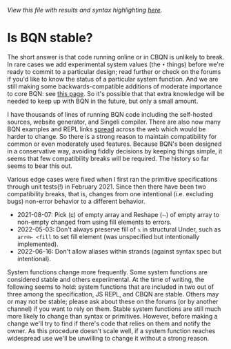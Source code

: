*View this file with results and syntax highlighting [here](https://mlochbaum.github.io/BQN/commentary/stability.html).*

# Is BQN stable?

The short answer is that code running online or in CBQN is unlikely to break. In rare cases we add experimental system values (the `•` things) before we're ready to commit to a particular design; read further or check on the forums if you'd like to know the status of a particular system function. And we are still making some backwards-compatible additions of moderate importance to core BQN: see [this page](https://topanswers.xyz/apl?q=1888). So it's possible that that extra knowledge will be needed to keep up with BQN in the future, but only a small amount.

I have thousands of lines of running BQN code including the self-hosted sources, website generator, and Singeli compiler. There are also now many BQN examples and REPL links [spread](../community/README.md) across the web which would be harder to change. So there is a strong reason to maintain compatibility for common or even moderately used features. Because BQN's been designed in a conservative way, avoiding fiddly decisions by keeping things simple, it seems that few compatibility breaks will be required. The history so far seems to bear this out.

Various edge cases were fixed when I first ran the primitive specifications through unit tests(!) in February 2021. Since then there have been two compatibility breaks, that is, changes from one intentional (i.e. excluding bugs) non-error behavior to a different behavior.
- 2021-08-07: Pick (`⊑`) of empty array and Reshape (`⥊`) of empty array to non-empty changed from using fill elements to errors.
- 2022-05-03: Don't always preserve fill of `𝕩` in structural Under, such as `arr⌾⊢ <fill` to set fill element (was unspecified but intentionally implemented).
- 2022-06-16: Don't allow aliases within strands (against syntax spec but intentional).

System functions change more frequently. Some system functions are considered stable and others experimental. At the time of writing, the following seems to hold: system functions that are included in two out of three among the specification, JS REPL, and CBQN are stable. Others may or may not be stable; please ask about these on the forums (or by another channel) if you want to rely on them. Stable system functions are still much more likely to change than syntax or primitives. However, before making a change we'll try to find if there's code that relies on them and notify the owner. As this procedure doesn't scale well, if a system function reaches widespread use we'll be unwilling to change it without a strong reason.
